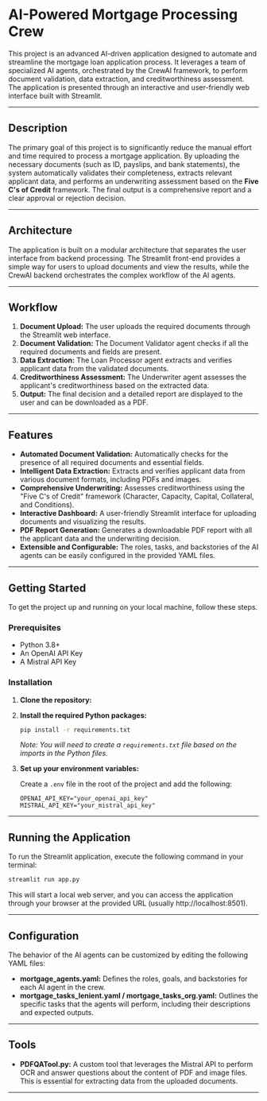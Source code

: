 # AI-Powered Mortgage Processing Crew

This project is an advanced AI-driven application designed to automate and streamline the mortgage loan application process. It leverages a team of specialized AI agents, orchestrated by the CrewAI framework, to perform document validation, data extraction, and creditworthiness assessment. The application is presented through an interactive and user-friendly web interface built with Streamlit.

---

## Description

The primary goal of this project is to significantly reduce the manual effort and time required to process a mortgage application. By uploading the necessary documents (such as ID, payslips, and bank statements), the system automatically validates their completeness, extracts relevant applicant data, and performs an underwriting assessment based on the **Five C's of Credit** framework. The final output is a comprehensive report and a clear approval or rejection decision.

---

## Architecture

The application is built on a modular architecture that separates the user interface from backend processing. The Streamlit front-end provides a simple way for users to upload documents and view the results, while the CrewAI backend orchestrates the complex workflow of the AI agents.

---

## Workflow

1. **Document Upload:** The user uploads the required documents through the Streamlit web interface.
2. **Document Validation:** The Document Validator agent checks if all the required documents and fields are present.
3. **Data Extraction:** The Loan Processor agent extracts and verifies applicant data from the validated documents.
4. **Creditworthiness Assessment:** The Underwriter agent assesses the applicant's creditworthiness based on the extracted data.
5. **Output:** The final decision and a detailed report are displayed to the user and can be downloaded as a PDF.

---

## Features

- **Automated Document Validation:** Automatically checks for the presence of all required documents and essential fields.
- **Intelligent Data Extraction:** Extracts and verifies applicant data from various document formats, including PDFs and images.
- **Comprehensive Underwriting:** Assesses creditworthiness using the "Five C's of Credit" framework (Character, Capacity, Capital, Collateral, and Conditions).
- **Interactive Dashboard:** A user-friendly Streamlit interface for uploading documents and visualizing the results.
- **PDF Report Generation:** Generates a downloadable PDF report with all the applicant data and the underwriting decision.
- **Extensible and Configurable:** The roles, tasks, and backstories of the AI agents can be easily configured in the provided YAML files.

---

## Getting Started

To get the project up and running on your local machine, follow these steps.

### Prerequisites

- Python 3.8+
- An OpenAI API Key
- A Mistral API Key

### Installation

1. **Clone the repository:**

2. **Install the required Python packages:**
    ```sh
    pip install -r requirements.txt
    ```
    *Note: You will need to create a `requirements.txt` file based on the imports in the Python files.*

3. **Set up your environment variables:**

    Create a `.env` file in the root of the project and add the following:
    ```
    OPENAI_API_KEY="your_openai_api_key"
    MISTRAL_API_KEY="your_mistral_api_key"
    ```

---

## Running the Application

To run the Streamlit application, execute the following command in your terminal:

```sh
streamlit run app.py
```

This will start a local web server, and you can access the application through your browser at the provided URL (usually http://localhost:8501).

---

## Configuration

The behavior of the AI agents can be customized by editing the following YAML files:

- **mortgage_agents.yaml:** Defines the roles, goals, and backstories for each AI agent in the crew.
- **mortgage_tasks_lenient.yaml / mortgage_tasks_org.yaml:** Outlines the specific tasks that the agents will perform, including their descriptions and expected outputs.

---

## Tools

- **PDFQATool.py:** A custom tool that leverages the Mistral API to perform OCR and answer questions about the content of PDF and image files. This is essential for extracting data from the uploaded documents.

---

